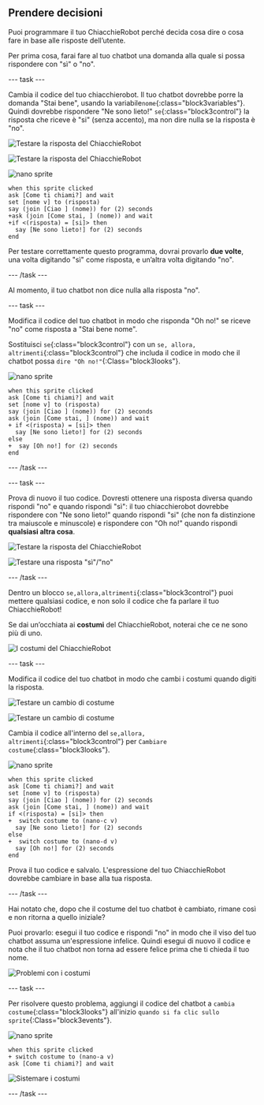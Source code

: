 ## Prendere decisioni

Puoi programmare il tuo ChiacchieRobot perché decida cosa dire o cosa fare in base alle risposte dell’utente.

Per prima cosa, farai fare al tuo chatbot una domanda alla quale si possa rispondere con "sì" o "no".

--- task ---

Cambia il codice del tuo chiacchierobot. Il tuo chatbot dovrebbe porre la domanda "Stai bene", usando la variabile`nome`{:class="block3variables"}. Quindi dovrebbe rispondere "Ne sono lieto!" `se`{:class="block3control"} la risposta che riceve è "si" (senza accento), ma non dire nulla se la risposta è "no".

![Testare la risposta del ChiacchieRobot](images/chatbot-if-test1-annotated.png)

![Testare la risposta del ChiacchieRobot](images/chatbot-if-test2.png)

![nano sprite](images/nano-sprite.png)

```blocks3
when this sprite clicked
ask [Come ti chiami?] and wait
set [nome v] to (risposta)
say (join [Ciao ] (nome)) for (2) seconds
+ask (join [Come stai, ] (nome)) and wait
+if <(risposta) = [si]> then 
  say [Ne sono lieto!] for (2) seconds
end
```

Per testare correttamente questo programma, dovrai provarlo **due volte**, una volta digitando "sì" come risposta, e un’altra volta digitando "no".

--- /task ---

Al momento, il tuo chatbot non dice nulla alla risposta "no".

--- task ---

Modifica il codice del tuo chatbot in modo che risponda "Oh no!" se riceve "no" come risposta a "Stai bene nome".

Sostituisci `se`{:class="block3control"} con un `se, allora, altrimenti`{:class="block3control"} che includa il codice in modo che il chatbot possa `dire "Oh no!"`{:Class="block3looks"}.

![nano sprite](images/nano-sprite.png)

```blocks3
when this sprite clicked
ask [Come ti chiami?] and wait
set [nome v] to (risposta)
say (join [Ciao ] (nome)) for (2) seconds
ask (join [Come stai, ] (nome)) and wait
+ if <(risposta) = [si]> then 
  say [Ne sono lieto!] for (2) seconds
else 
+  say [Oh no!] for (2) seconds
end
```

--- /task ---

--- task ---

Prova di nuovo il tuo codice. Dovresti ottenere una risposta diversa quando rispondi "no" e quando rispondi "sì": il tuo chiacchierobot dovrebbe rispondere con "Ne sono lieto!" quando rispondi "si" (che non fa distinzione tra maiuscole e minuscole) e rispondere con "Oh no!" quando rispondi **qualsiasi altra cosa**.

![Testare la risposta del ChiacchieRobot](images/chatbot-if-test2.png)

![Testare una risposta "sì"/"no"](images/chatbot-if-else-test.png)

--- /task ---

Dentro un blocco `se,allora,altrimenti`{:class="block3control"} puoi mettere qualsiasi codice, e non solo il codice che fa parlare il tuo ChiacchieRobot!

Se dai un’occhiata ai **costumi** del ChiacchieRobot, noterai che ce ne sono più di uno.

![I costumi del ChiacchieRobot](images/chatbot-costume-view-annotated.png)

--- task ---

Modifica il codice del tuo chatbot in modo che cambi i costumi quando digiti la risposta.

![Testare un cambio di costume](images/chatbot-costume-test1.png)

![Testare un cambio di costume](images/chatbot-costume-test2.png)

Cambia il codice all'interno del `se,allora, altrimenti`{:class="block3control"} per `Cambiare costume`{:class="block3looks"}.

![nano sprite](images/nano-sprite.png)

```blocks3
when this sprite clicked
ask [Come ti chiami?] and wait
set [nome v] to (risposta)
say (join [Ciao ] (nome)) for (2) seconds
ask (join [Come stai, ] (nome)) and wait
if <(risposta) = [si]> then 
+  switch costume to (nano-c v)
  say [Ne sono lieto!] for (2) seconds
else 
+  switch costume to (nano-d v)
  say [Oh no!] for (2) seconds
end
```

Prova il tuo codice e salvalo. L'espressione del tuo ChiacchieRobot dovrebbe cambiare in base alla tua risposta.

--- /task ---

Hai notato che, dopo che il costume del tuo chatbot è cambiato, rimane così e non ritorna a quello iniziale?

Puoi provarlo: esegui il tuo codice e rispondi "no" in modo che il viso del tuo chatbot assuma un'espressione infelice. Quindi esegui di nuovo il codice e nota che il tuo chatbot non torna ad essere felice prima che ti chieda il tuo nome.

![Problemi con i costumi](images/chatbot-costume-bug-test.png)

--- task ---

Per risolvere questo problema, aggiungi il codice del chatbot a `cambia costume`{:class="block3looks"} all'inizio `quando si fa clic sullo sprite`{:Class="block3events"}.

![nano sprite](images/nano-sprite.png)

```blocks3
when this sprite clicked
+ switch costume to (nano-a v)
ask [Come ti chiami?] and wait
```

![Sistemare i costumi](images/chatbot-costume-fix-test.png)

--- /task ---